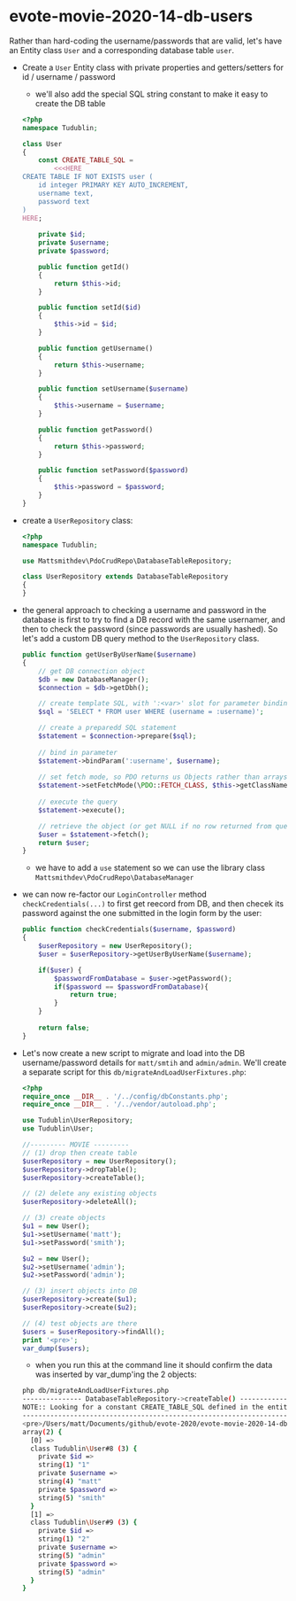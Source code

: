 # evote-movie-2020-14-db-users

Rather than hard-coding the username/passwords that are valid, let's have an Entity class `User` and a corresponding database table `user`.

- Create a `User` Entity class with private properties and getters/setters for id / username / password

    - we'll also add the special SQL string constant to make it easy to create the DB table

    ```php
    <?php
    namespace Tudublin;
    
    class User
    {
        const CREATE_TABLE_SQL =
            <<<HERE
    CREATE TABLE IF NOT EXISTS user (
        id integer PRIMARY KEY AUTO_INCREMENT,
        username text,
        password text
    )
    HERE;
        
        private $id;
        private $username;
        private $password;
    
        public function getId()
        {
            return $this->id;
        }
    
        public function setId($id)
        {
            $this->id = $id;
        }
    
        public function getUsername()
        {
            return $this->username;
        }
    
        public function setUsername($username)
        {
            $this->username = $username;
        }
    
        public function getPassword()
        {
            return $this->password;
        }
    
        public function setPassword($password)
        {
            $this->password = $password;
        }
    }
    ```
-  create a `UserRepository` class:
    
    ```php
    <?php
    namespace Tudublin;
    
    use Mattsmithdev\PdoCrudRepo\DatabaseTableRepository;
    
    class UserRepository extends DatabaseTableRepository
    {
    }
    ```  

- the general approach to checking a username and password in the database is first to try to find a DB record with the same usernamer, and then to check the password (since passwords are usually hashed). So let's add a custom DB query method to the `UserRepository` class.

    ```php
    public function getUserByUserName($username)
    {
        // get DB connection object
        $db = new DatabaseManager();
        $connection = $db->getDbh();
    
        // create template SQL, with ':<var>' slot for parameter binding
        $sql = 'SELECT * FROM user WHERE (username = :username)';
    
        // create a preparedd SQL statement
        $statement = $connection->prepare($sql);
        
        // bind in parameter
        $statement->bindParam(':username', $username);
        
        // set fetch mode, so PDO returns us Objects rather than arrays
        $statement->setFetchMode(\PDO::FETCH_CLASS, $this->getClassNameForDbRecords());
        
        // execute the query
        $statement->execute();
    
        // retrieve the object (or get NULL if no row returned from query)
        $user = $statement->fetch();
        return $user;
    }
    ```
    - we have to add a `use` statement so we can use the library class `Mattsmithdev\PdoCrudRepo\DatabaseManager`

- we can now re-factor our `LoginController` method `checkCredentials(...)` to first get reecord from DB, and then checek its password against the one submitted in the login form by the user:
    
    ```php
    public function checkCredentials($username, $password)
    {
        $userRepository = new UserRepository();
        $user = $userRepository->getUserByUserName($username);
    
        if($user) {
            $passwordFromDatabase = $user->getPassword();
            if($password == $passwordFromDatabase){
                return true;
            }
        }
        
        return false;
    }
    ```

- Let's now create a new script to migrate and load into the DB username/password details for `matt/smtih` and `admin/admin`. We'll create a separate script for this `db/migrateAndLoadUserFixtures.php`:
    
    ```php
    <?php
    require_once __DIR__ . '/../config/dbConstants.php';
    require_once __DIR__ . '/../vendor/autoload.php';
    
    use Tudublin\UserRepository;
    use Tudublin\User;
    
    //--------- MOVIE ---------
    // (1) drop then create table
    $userRepository = new UserRepository();
    $userRepository->dropTable();
    $userRepository->createTable();
    
    // (2) delete any existing objects
    $userRepository->deleteAll();
    
    // (3) create objects
    $u1 = new User();
    $u1->setUsername('matt');
    $u1->setPassword('smith');
    
    $u2 = new User();
    $u2->setUsername('admin');
    $u2->setPassword('admin');
    
    // (3) insert objects into DB
    $userRepository->create($u1);
    $userRepository->create($u2);
    
    // (4) test objects are there
    $users = $userRepository->findAll();
    print '<pre>';
    var_dump($users);
    ```

    - when you run this at the command line it should confirm the data was inserted by var_dump'ing the 2 objects:
    
    ```bash
    php db/migrateAndLoadUserFixtures.php 
    --------------- DatabaseTableRepository->createTable() ----------------
    NOTE:: Looking for a constant CREATE_TABLE_SQL defined in the entity class associated with this repository
    -----------------------------------------------------------------------
    <pre>/Users/matt/Documents/github/evote-2020/evote-movie-2020-14-db-users/db/migrateAndLoadUserFixtures.php:33:
    array(2) {
      [0] =>
      class Tudublin\User#8 (3) {
        private $id =>
        string(1) "1"
        private $username =>
        string(4) "matt"
        private $password =>
        string(5) "smith"
      }
      [1] =>
      class Tudublin\User#9 (3) {
        private $id =>
        string(1) "2"
        private $username =>
        string(5) "admin"
        private $password =>
        string(5) "admin"
      }
    }
    ```
  